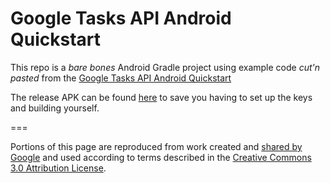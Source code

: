 # Google Tasks API Android Quickstart

This repo is a _bare bones_ Android Gradle project using example code _cut'n pasted_ from the [Google Tasks API Android Quickstart](
https://developers.google.com/google-apps/tasks/quickstart/android)

The release APK can be found [here](app-release.apk) to save you having to set up the keys and building yourself.

===

Portions of this page are reproduced from work created and [shared by Google](https://developers.google.com/readme/policies/) and used according to terms described in the [Creative Commons 3.0 Attribution License](http://creativecommons.org/licenses/by/3.0/).
